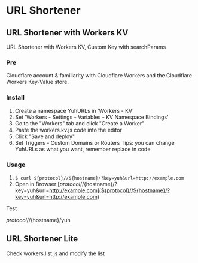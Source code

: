 # URL Shortener

##  URL Shortener with Workers KV
URL Shortener with Workers KV, Custom Key with searchParams

### Pre

Cloudflare account & familiarity with Cloudflare Workers and the Cloudflare Workers Key-Value store.

### Install

1. Create a namespace YuhURLs in 'Workers - KV'
2. Set 'Workers - Settings - Variables - KV Namespace Bindings'
3. Go to the "Workers" tab and click "Create a Worker"
4. Paste the workers.kv.js code into the editor
5. Click "Save and deploy"
6. Set Triggers - Custom Domains or Routers
Tips: you can change YuhURLs as what you want, remember replace in code

### Usage

1. ```$ curl ${protocol}//${hostname}/?key=yuh&url=http://example.com```
2. Open in Browser [${protocol}//${hostname}/?key=yuh&url=http://example.com](${protocol}//${hostname}/?key=yuh&url=http://example.com)

Test

${protocol}//${hostname}/yuh

## URL Shortener Lite

Check workers.list.js and modify the list
